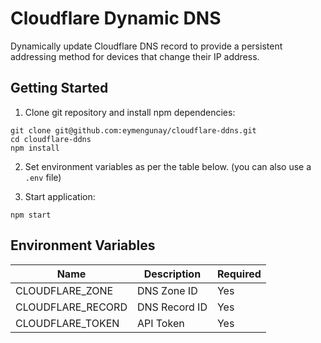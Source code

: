 # Cloudflare Dynamic DNS

Dynamically update Cloudflare DNS record to provide a persistent addressing method for devices that change their IP address.

## Getting Started

1. Clone git repository and install npm dependencies:

```
git clone git@github.com:eymengunay/cloudflare-ddns.git
cd cloudflare-ddns
npm install
```

2. Set environment variables as per the table below. (you can also use a `.env` file)

3. Start application:

```
npm start
```

## Environment Variables

| Name              | Description   | Required |
|-------------------|---------------|----------|
| CLOUDFLARE_ZONE   | DNS Zone ID   | Yes      |
| CLOUDFLARE_RECORD | DNS Record ID | Yes      |
| CLOUDFLARE_TOKEN  | API Token     | Yes      |